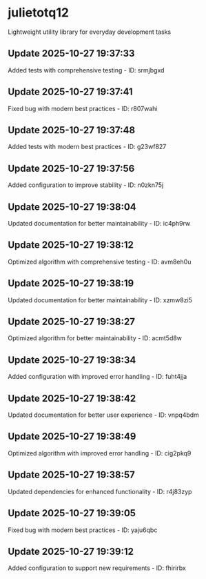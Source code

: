 # julietotq12
Lightweight utility library for everyday development tasks

## Update 2025-10-27 19:37:33
Added tests with comprehensive testing - ID: srmjbgxd


## Update 2025-10-27 19:37:41
Fixed bug with modern best practices - ID: r807wahi


## Update 2025-10-27 19:37:48
Added tests with modern best practices - ID: g23wf827


## Update 2025-10-27 19:37:56
Added configuration to improve stability - ID: n0zkn75j


## Update 2025-10-27 19:38:04
Updated documentation for better maintainability - ID: ic4ph9rw


## Update 2025-10-27 19:38:12
Optimized algorithm with comprehensive testing - ID: avm8eh0u


## Update 2025-10-27 19:38:19
Updated documentation for better maintainability - ID: xzmw8zi5


## Update 2025-10-27 19:38:27
Optimized algorithm for better maintainability - ID: acmt5d8w


## Update 2025-10-27 19:38:34
Added configuration with improved error handling - ID: fuht4jja


## Update 2025-10-27 19:38:42
Updated documentation for better user experience - ID: vnpq4bdm


## Update 2025-10-27 19:38:49
Optimized algorithm with improved error handling - ID: cig2pkq9


## Update 2025-10-27 19:38:57
Updated dependencies for enhanced functionality - ID: r4j83zyp


## Update 2025-10-27 19:39:05
Fixed bug with modern best practices - ID: yaju6qbc


## Update 2025-10-27 19:39:12
Added configuration to support new requirements - ID: fhirirbx

